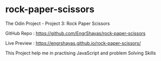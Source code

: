 # rock-paper-scissors
The Odin Project - Project 3: Rock Paper Scissors

GitHub Repo : https://github.com/EngrShayas/rock-paper-scissors

Live Preview : https://engrshayas.github.io/rock-paper-scissors/

This Project help me in practising JavaScript and problem Solving Skills